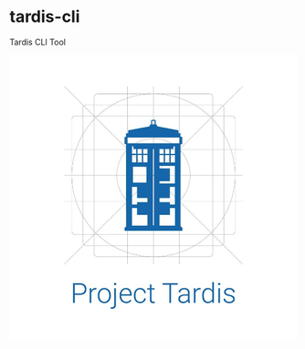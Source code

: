 # tardis-cli
Tardis CLI Tool

![N|Solid](https://github.com/BruSD/android/blob/master/mobile/src/main/res/drawable/webTardis-0-1-Logo.png)
